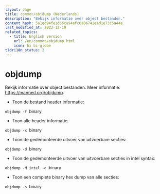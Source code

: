 ```yaml
---
layout: page
title: common/objdump (Nederlands)
description: "Bekijk informatie over object bestanden."
content_hash: 5a1ed94fe1d66ca94afc0a06741ead1e73c5a44e
last_modified_at: 2023-12-19
related_topics:
  - title: English version
    url: /en/common/objdump.html
    icon: bi bi-globe
tldri18n_status: 2
---
```

# objdump

Bekijk informatie over object bestanden.
Meer informatie: <https://manned.org/objdump>.

- Toon de bestand header informatie:

`objdump -f `<span class="tldr-var badge badge-pill bg-dark-lm bg-white-dm text-white-lm text-dark-dm font-weight-bold">binary</span>

- Toon alle header informatie:

`objdump -x `<span class="tldr-var badge badge-pill bg-dark-lm bg-white-dm text-white-lm text-dark-dm font-weight-bold">binary</span>

- Toon de gedemonteerde uitvoer van uitvoerbare secties:

`objdump -d `<span class="tldr-var badge badge-pill bg-dark-lm bg-white-dm text-white-lm text-dark-dm font-weight-bold">binary</span>

- Toon de gedemonteerde uitvoer van uitvoerbare secties in intel syntax:

`objdump -M intel -d `<span class="tldr-var badge badge-pill bg-dark-lm bg-white-dm text-white-lm text-dark-dm font-weight-bold">binary</span>

- Toon een complete binary hex dump van alle secties:

`objdump -s `<span class="tldr-var badge badge-pill bg-dark-lm bg-white-dm text-white-lm text-dark-dm font-weight-bold">binary</span>
